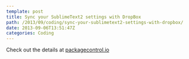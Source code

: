 ```yaml
---
template: post
title: Sync your SublimeText2 settings with DropBox
path: /2013/09/coding/sync-your-sublimetext2-settings-with-dropbox/
date: 2013-09-06T13:51:47Z
categories: Coding
---
```

Check out the details at [packagecontrol.io](https://packagecontrol.io/docs/syncing#dropbox-osx)